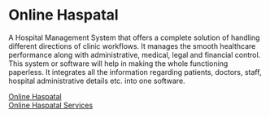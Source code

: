 # Online Haspatal

A Hospital Management System that offers a complete solution of handling different directions of clinic workflows. It manages the smooth healthcare performance along with administrative, medical, legal and financial control. This system or software will help in making the whole functioning paperless. It integrates all the information regarding patients, doctors, staff, hospital administrative details etc. into one software.

[Online Haspatal](https://play.google.com/store/apps/details?id=com.lioncoders.oh)
<br>
[Online Haspatal Services](https://play.google.com/store/apps/details?id=com.lioncoders.ohservices)


